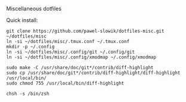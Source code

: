 Miscellaneous dotfiles

Quick install:

	git clone https://github.com/pawel-slowik/dotfiles-misc.git ~/dotfiles/misc
	ln -si ~/dotfiles/misc/.tmux.conf ~/.tmux.conf
	mkdir -p ~/.config
	ln -si ~/dotfiles/misc/.config/git ~/.config/git
	ln -si ~/dotfiles/misc/.config/xmodmap ~/.config/xmodmap

	sudo make -C /usr/share/doc/git*/contrib/diff-highlight
	sudo cp /usr/share/doc/git*/contrib/diff-highlight/diff-highlight /usr/local/bin/
	sudo chmod 755 /usr/local/bin/diff-highlight

	chsh -s /bin/zsh
